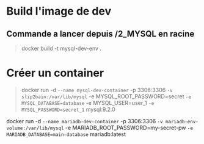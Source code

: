 # Build l'image de dev
## Commande a lancer depuis **/2_MYSQL** en racine
> docker build -t mysql-dev-env .
# Créer un container
> docker run -d `
  --name mysql-dev-container `
  -p 3306:3306 `
  -v slip2bain:/var/lib/mysql `
  -e MYSQL_ROOT_PASSWORD=secret `
  -e MYSQL_DATABASE=database `
  -e MYSQL_USER=user_1 `
  -e MYSQL_PASSWORD=secret_1 `
  mysql:9.2.0

docker run -d `
 --name mariadb-dev-container `
 -p 3306:3306 `
 -v mariadb-env-volume:/var/lib/mysql `
 -e MARIADB_ROOT_PASSWORD=my-secret-pw `
 -e MARIADB_DATABASE=main-database `
 mariadb:latest